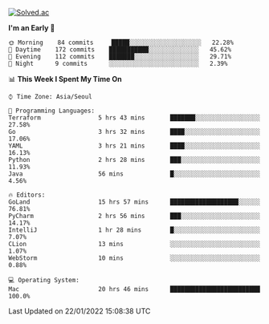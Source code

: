 [![Solved.ac](http://mazassumnida.wtf/api/v2/generate_badge?boj=kuckjwi)](https://solved.ac/kuckjwi)
<!--START_SECTION:waka-->
**I'm an Early 🐤** 

```text
🌞 Morning    84 commits     █████░░░░░░░░░░░░░░░░░░░░   22.28% 
🌆 Daytime    172 commits    ███████████░░░░░░░░░░░░░░   45.62% 
🌃 Evening    112 commits    ███████░░░░░░░░░░░░░░░░░░   29.71% 
🌙 Night      9 commits      ░░░░░░░░░░░░░░░░░░░░░░░░░   2.39%

```


📊 **This Week I Spent My Time On** 

```text
⌚︎ Time Zone: Asia/Seoul

💬 Programming Languages: 
Terraform                5 hrs 43 mins       ███████░░░░░░░░░░░░░░░░░░   27.58% 
Go                       3 hrs 32 mins       ████░░░░░░░░░░░░░░░░░░░░░   17.06% 
YAML                     3 hrs 21 mins       ████░░░░░░░░░░░░░░░░░░░░░   16.13% 
Python                   2 hrs 28 mins       ███░░░░░░░░░░░░░░░░░░░░░░   11.93% 
Java                     56 mins             █░░░░░░░░░░░░░░░░░░░░░░░░   4.56%

🔥 Editors: 
GoLand                   15 hrs 57 mins      ███████████████████░░░░░░   76.81% 
PyCharm                  2 hrs 56 mins       ███░░░░░░░░░░░░░░░░░░░░░░   14.17% 
IntelliJ                 1 hr 28 mins        █░░░░░░░░░░░░░░░░░░░░░░░░   7.07% 
CLion                    13 mins             ░░░░░░░░░░░░░░░░░░░░░░░░░   1.07% 
WebStorm                 10 mins             ░░░░░░░░░░░░░░░░░░░░░░░░░   0.88%

💻 Operating System: 
Mac                      20 hrs 46 mins      █████████████████████████   100.0%

```


 Last Updated on 22/01/2022 15:08:38 UTC
<!--END_SECTION:waka-->
